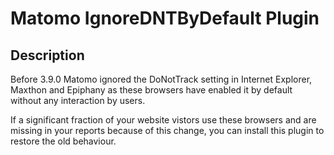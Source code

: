 # Matomo IgnoreDNTByDefault Plugin

## Description

Before 3.9.0 Matomo ignored the DoNotTrack setting in Internet Explorer, Maxthon and Epiphany as these browsers have enabled it by default without any interaction by users.

If a significant fraction of your website vistors use these browsers and are missing in your reports because of this change, you can install this plugin to restore the old behaviour.
